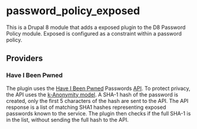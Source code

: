 password_policy_exposed
======================

This is a Drupal 8 module that adds a exposed plugin to the D8 Password Policy module. Exposed is configured
as a constraint within a password policy.

## Providers
### Have I Been Pwned
The plugin uses the [Have I Been Pwned](https://haveibeenpwned.com/) Passwords [API](https://haveibeenpwned.com/API/v2#SearchingPwnedPasswordsByRange).
To protect privacy, the API uses the [k-Anonymity model](https://en.wikipedia.org/wiki/K-anonymity). A SHA-1 hash of the password is created, only the first 5 characters of the hash are sent to the API.
The API response is a list of matching SHA1 hashes representing exposed passwords known to the service. The plugin then checks if the full SHA-1 is in the list, without sending the full hash to the API.
